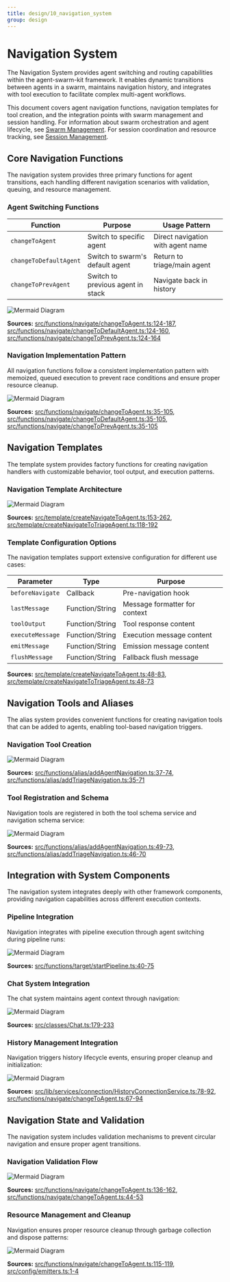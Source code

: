 ```yaml
---
title: design/10_navigation_system
group: design
---
```


# Navigation System

The Navigation System provides agent switching and routing capabilities within the agent-swarm-kit framework. It enables dynamic transitions between agents in a swarm, maintains navigation history, and integrates with tool execution to facilitate complex multi-agent workflows.

This document covers agent navigation functions, navigation templates for tool creation, and the integration points with swarm management and session handling. For information about swarm orchestration and agent lifecycle, see [Swarm Management](#2.2). For session coordination and resource tracking, see [Session Management](#2.3).

## Core Navigation Functions

The navigation system provides three primary functions for agent transitions, each handling different navigation scenarios with validation, queuing, and resource management.

### Agent Switching Functions

| Function | Purpose | Usage Pattern |
|----------|---------|---------------|
| `changeToAgent` | Switch to specific agent | Direct navigation with agent name |
| `changeToDefaultAgent` | Switch to swarm's default agent | Return to triage/main agent |
| `changeToPrevAgent` | Switch to previous agent in stack | Navigate back in history |

![Mermaid Diagram](./diagrams\10_Navigation_System_0.svg)

**Sources:** [src/functions/navigate/changeToAgent.ts:124-187](), [src/functions/navigate/changeToDefaultAgent.ts:124-160](), [src/functions/navigate/changeToPrevAgent.ts:124-164]()

### Navigation Implementation Pattern

All navigation functions follow a consistent implementation pattern with memoized, queued execution to prevent race conditions and ensure proper resource cleanup.

![Mermaid Diagram](./diagrams\10_Navigation_System_1.svg)

**Sources:** [src/functions/navigate/changeToAgent.ts:35-105](), [src/functions/navigate/changeToDefaultAgent.ts:35-105](), [src/functions/navigate/changeToPrevAgent.ts:35-105]()

## Navigation Templates

The template system provides factory functions for creating navigation handlers with customizable behavior, tool output, and execution patterns.

### Navigation Template Architecture

![Mermaid Diagram](./diagrams\10_Navigation_System_2.svg)

**Sources:** [src/template/createNavigateToAgent.ts:153-262](), [src/template/createNavigateToTriageAgent.ts:118-192]()

### Template Configuration Options

The navigation templates support extensive configuration for different use cases:

| Parameter | Type | Purpose |
|-----------|------|---------|
| `beforeNavigate` | Callback | Pre-navigation hook |
| `lastMessage` | Function/String | Message formatter for context |
| `toolOutput` | Function/String | Tool response content |
| `executeMessage` | Function/String | Execution message content |
| `emitMessage` | Function/String | Emission message content |
| `flushMessage` | Function/String | Fallback flush message |

**Sources:** [src/template/createNavigateToAgent.ts:48-83](), [src/template/createNavigateToTriageAgent.ts:48-73]()

## Navigation Tools and Aliases

The alias system provides convenient functions for creating navigation tools that can be added to agents, enabling tool-based navigation triggers.

### Navigation Tool Creation

![Mermaid Diagram](./diagrams\10_Navigation_System_3.svg)

**Sources:** [src/functions/alias/addAgentNavigation.ts:37-74](), [src/functions/alias/addTriageNavigation.ts:35-71]()

### Tool Registration and Schema

Navigation tools are registered in both the tool schema service and navigation schema service:

![Mermaid Diagram](./diagrams\10_Navigation_System_4.svg)

**Sources:** [src/functions/alias/addAgentNavigation.ts:49-73](), [src/functions/alias/addTriageNavigation.ts:46-70]()

## Integration with System Components

The navigation system integrates deeply with other framework components, providing navigation capabilities across different execution contexts.

### Pipeline Integration

Navigation integrates with pipeline execution through agent switching during pipeline runs:

![Mermaid Diagram](./diagrams\10_Navigation_System_5.svg)

**Sources:** [src/functions/target/startPipeline.ts:40-75]()

### Chat System Integration

The chat system maintains agent context through navigation:

![Mermaid Diagram](./diagrams\10_Navigation_System_6.svg)

**Sources:** [src/classes/Chat.ts:179-233]()

### History Management Integration

Navigation triggers history lifecycle events, ensuring proper cleanup and initialization:

![Mermaid Diagram](./diagrams\10_Navigation_System_7.svg)

**Sources:** [src/lib/services/connection/HistoryConnectionService.ts:78-92](), [src/functions/navigate/changeToAgent.ts:67-94]()

## Navigation State and Validation

The navigation system includes validation mechanisms to prevent circular navigation and ensure proper agent transitions.

### Navigation Validation Flow

![Mermaid Diagram](./diagrams\10_Navigation_System_8.svg)

**Sources:** [src/functions/navigate/changeToAgent.ts:136-162](), [src/functions/navigate/changeToAgent.ts:44-53]()

### Resource Management and Cleanup

Navigation ensures proper resource cleanup through garbage collection and dispose patterns:

![Mermaid Diagram](./diagrams\10_Navigation_System_9.svg)

**Sources:** [src/functions/navigate/changeToAgent.ts:115-119](), [src/config/emitters.ts:1-4]()